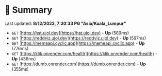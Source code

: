 # 📖 Summary
Last updated: **8/12/2023, 7:30:33 PG "Asia/Kuala_Lumpur"**

- `GET` [https://hst.ujol.dev](https://hst.ujol.dev) - **Up** (589ms)
- `GET` [https://reddviz.ujol.dev](https://reddviz.ujol.dev) - **Up** (597ms)
- `GET` [https://memeapi.cyclic.app](https://memeapi.cyclic.app) - **Up** (776ms)
- `GET` [https://klik.onrender.com/health](https://klik.onrender.com/health) - **Up** (436ms)
- `GET` [https://dumb.onrender.com](https://dumb.onrender.com) - **Up** (355ms)
